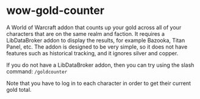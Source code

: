 # wow-gold-counter

A World of Warcraft addon that counts up your gold across all of your
characters that are on the same realm and faction. It requires a
LibDataBroker addon to display the results, for example Bazooka, Titan Panel,
etc. The addon is designed to be very simple, so it does not have features
such as historical tracking, and it ignores silver and copper.

If you do not have a LibDataBroker addon, then you can try using the slash
command: `/goldcounter`

Note that you have to log in to each character in order to get their current
gold total.
